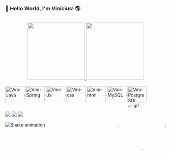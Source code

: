 ### 👋 Hello World, I'm Vinícius! 🌎 
##

<div align="center">
  <a href="https://github.com/viniciusbacellar">
  <img height="180em" src="https://github-readme-stats-sigma-five.vercel.app/api?username=viniciusbacellar&show_icons=true&theme=cobalt&include_all_commits=true&count_private=true"/>
  <img height="180em" src="https://github-readme-stats-sigma-five.vercel.app/api/top-langs/?username=viniciusbacellar&layout=compact&langs_count=7&theme=cobalt"/>
</div>
 <div style="display: inline_block"><br>
  <img align="center" alt="Vini-Java" height="50" width="60" src="https://cdn.jsdelivr.net/gh/devicons/devicon/icons/java/java-original.svg">
  <img align="center" alt="Vini-Spring" height="50" width="60" src="https://cdn.jsdelivr.net/gh/devicons/devicon/icons/spring/spring-original.svg">
  <img align="center" alt="Vini-Js" height="50" width="60" src="https://cdn.jsdelivr.net/gh/devicons/devicon/icons/javascript/javascript-original.svg">
  <img align="center" alt="Vini-css" height="50" width="60" src="https://cdn.jsdelivr.net/gh/devicons/devicon/icons/css3/css3-original.svg">
  <img align="center" alt="Vini-html" height="50" width="60" src="https://cdn.jsdelivr.net/gh/devicons/devicon/icons/html5/html5-original.svg">
  <img align="center" alt="Vini-MySQL" height="50" width="60" src="https://cdn.jsdelivr.net/gh/devicons/devicon/icons/mysql/mysql-original.svg">
  <img align="center" alt="Vini-PostgreSQL" height="50" width="60" src="https://cdn.jsdelivr.net/gh/devicons/devicon/icons/postgresql/postgresql-original.svg">
  <img align="right" alt="Vini-gif" height="150" style="border-radius:50%" src="https://cdn.discordapp.com/attachments/814177781499166762/1011725495773175868/159083833-255a4020-130f-4592-bc3e-8b62ac05736a.gif">
</div>

  ##
 
 <div>
  
  <a href="https://www.linkedin.com/in/vin%C3%ADcius-bacellar-8b271a1b4/" target="_blank"><img src="https://img.shields.io/badge/-LinkedIn-%230077B5?style=for-the-badge&logo=linkedin&logoColor=white" target="_blank"></a>
  <a href="https://www.instagram.com/vini_bacellar/" target="_blank"><img src="https://img.shields.io/badge/-Instagram-%23E4405F?style=for-the-badge&logo=instagram&logoColor=white" target="_blank"></a>
  <a href="mailto:dev_bacellar@outlook.com" target="_blank"><img src="https://img.shields.io/badge/Microsoft_Outlook-0078D4?style=for-the-badge&logo=microsoft-outlook&logoColor=white" target="_blank"></a>

 </div>
 
 ![Snake animation](https://github.com/viniciusbacellar/viniciusbacellar/blob/output/github-contribution-grid-snake.svg)

